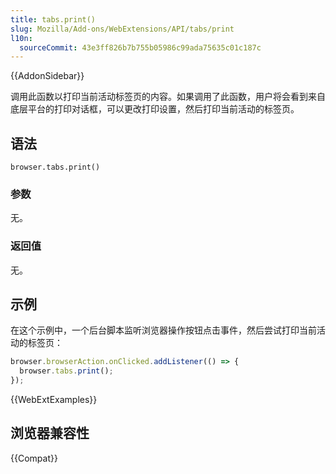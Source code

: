 ```yaml
---
title: tabs.print()
slug: Mozilla/Add-ons/WebExtensions/API/tabs/print
l10n:
  sourceCommit: 43e3ff826b7b755b05986c99ada75635c01c187c
---
```


{{AddonSidebar}}

调用此函数以打印当前活动标签页的内容。如果调用了此函数，用户将会看到来自底层平台的打印对话框，可以更改打印设置，然后打印当前活动的标签页。

## 语法

```js-nolint
browser.tabs.print()
```

### 参数

无。

### 返回值

无。

## 示例

在这个示例中，一个后台脚本监听浏览器操作按钮点击事件，然后尝试打印当前活动的标签页：

```js
browser.browserAction.onClicked.addListener(() => {
  browser.tabs.print();
});
```

{{WebExtExamples}}

## 浏览器兼容性

{{Compat}}
